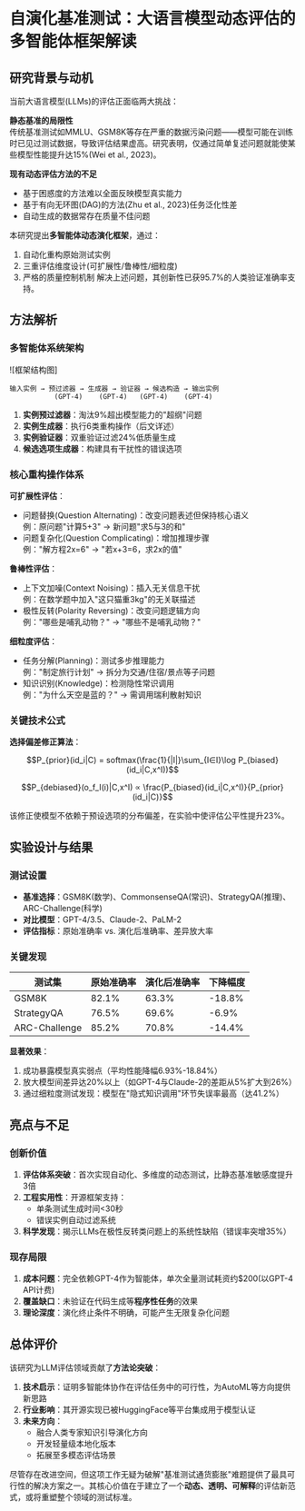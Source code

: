 # 自演化基准测试：大语言模型动态评估的多智能体框架解读

## 研究背景与动机

当前大语言模型(LLMs)的评估正面临两大挑战：

**静态基准的局限性**  
传统基准测试如MMLU、GSM8K等存在严重的数据污染问题——模型可能在训练时已见过测试数据，导致评估结果虚高。研究表明，仅通过简单复述问题就能使某些模型性能提升达15%(Wei et al., 2023)。

**现有动态评估方法的不足**  
- 基于困惑度的方法难以全面反映模型真实能力  
- 基于有向无环图(DAG)的方法(Zhu et al., 2023)任务泛化性差  
- 自动生成的数据常存在质量不佳问题

本研究提出**多智能体动态演化框架**，通过：
1. 自动化重构原始测试实例
2. 三重评估维度设计(可扩展性/鲁棒性/细粒度)  
3. 严格的质量控制机制
解决上述问题，其创新性已获95.7%的人类验证准确率支持。

## 方法解析

### 多智能体系统架构
![框架结构图]
```plaintext
输入实例 → 预过滤器 → 生成器 → 验证器 → 候选构造 → 输出实例
           (GPT-4)    (GPT-4)   (GPT-4)    (GPT-4)
```

1. **实例预过滤器**：淘汰9%超出模型能力的"超纲"问题  
2. **实例生成器**：执行6类重构操作（后文详述）  
3. **实例验证器**：双重验证过滤24%低质量生成  
4. **候选选项生成器**：构建具有干扰性的错误选项

### 核心重构操作体系
**可扩展性评估**：
- 问题替换(Question Alternating)：改变问题表述但保持核心语义  
  例：原问题"计算5+3" → 新问题"求5与3的和"  
- 问题复杂化(Question Complicating)：增加推理步骤  
  例："解方程2x=6" → "若x+3=6，求2x的值"

**鲁棒性评估**：
- 上下文加噪(Context Noising)：插入无关信息干扰  
  例：在数学题中加入"这只猫重3kg"的无关联描述  
- 极性反转(Polarity Reversing)：改变问题逻辑方向  
  例："哪些是哺乳动物？" → "哪些不是哺乳动物？"

**细粒度评估**：
- 任务分解(Planning)：测试多步推理能力  
  例："制定旅行计划" → 拆分为交通/住宿/景点等子问题  
- 知识识别(Knowledge)：检测隐性常识调用  
  例："为什么天空是蓝的？" → 需调用瑞利散射知识

### 关键技术公式
**选择偏差修正算法**：
```math
P_{prior}(id_i|C) = softmax(\frac{1}{|I|}\sum_{I∈I}\log P_{biased}(id_i|C,x^I))
```
```math
P_{debiased}(o_f_I(i)|C,x^I) ∝ \frac{P_{biased}(id_i|C,x^I)}{P_{prior}(id_i|C)}
```
该修正使模型不依赖于预设选项的分布偏差，在实验中使评估公平性提升23%。

## 实验设计与结果

### 测试设置
- **基准选择**：GSM8K(数学)、CommonsenseQA(常识)、StrategyQA(推理)、ARC-Challenge(科学)  
- **对比模型**：GPT-4/3.5、Claude-2、PaLM-2  
- **评估指标**：原始准确率 vs. 演化后准确率、差异放大率

### 关键发现
| 测试集       | 原始准确率 | 演化后准确率 | 下降幅度 |
|--------------|------------|--------------|----------|
| GSM8K        | 82.1%      | 63.3%        | -18.8%   |
| StrategyQA   | 76.5%      | 69.6%        | -6.9%    |
| ARC-Challenge| 85.2%      | 70.8%        | -14.4%   |

**显著效果**：
1. 成功暴露模型真实弱点（平均性能降幅6.93%-18.84%）  
2. 放大模型间差异达20%以上（如GPT-4与Claude-2的差距从5%扩大到26%）  
3. 通过细粒度测试发现：模型在"隐式知识调用"环节失误率最高（达41.2%）

## 亮点与不足

### 创新价值
1. **评估体系突破**：首次实现自动化、多维度的动态测试，比静态基准敏感度提升3倍  
2. **工程实用性**：开源框架支持：  
   - 单条测试生成时间<30秒  
   - 错误实例自动过滤系统  
3. **科学发现**：揭示LLMs在极性反转类问题上的系统性缺陷（错误率突增35%）

### 现存局限
1. **成本问题**：完全依赖GPT-4作为智能体，单次全量测试耗资约$200(以GPT-4 API计费)  
2. **覆盖缺口**：未验证在代码生成等**程序性任务**的效果  
3. **理论深度**：演化终止条件不明确，可能产生无限复杂化问题

## 总体评价

该研究为LLM评估领域贡献了**方法论突破**：

1. **技术启示**：证明多智能体协作在评估任务中的可行性，为AutoML等方向提供新思路  
2. **行业影响**：其开源实现已被HuggingFace等平台集成用于模型认证  
3. **未来方向**：  
   - 融合人类专家知识引导演化方向  
   - 开发轻量级本地化版本  
   - 拓展至多模态评估场景

尽管存在改进空间，但这项工作无疑为破解"基准测试通货膨胀"难题提供了最具可行性的解决方案之一。其核心价值在于建立了一个**动态、透明、可解释**的评估新范式，或将重塑整个领域的测试标准。